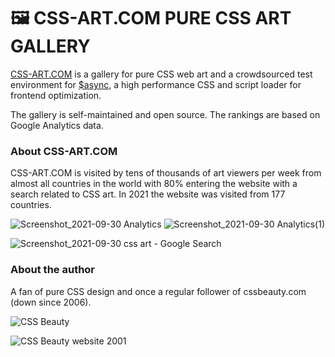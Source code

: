 # 🖼 CSS-ART.COM PURE CSS ART GALLERY

[CSS-ART.COM](https://css-art.com/) is a gallery for pure CSS web art and a crowdsourced test environment for [$async](https://github.com/pagespeed-pro/async), a high performance CSS and script loader for frontend optimization.

The gallery is self-maintained and open source. The rankings are based on Google Analytics data.

### About CSS-ART.COM

CSS-ART.COM is visited by tens of thousands of art viewers per week from almost all countries in the world with 80% entering the website with a search related to CSS art. In 2021 the website was visited from 177 countries.

![Screenshot_2021-09-30 Analytics](https://user-images.githubusercontent.com/8843669/135505499-545d83ca-6cd9-4263-848f-d86364f7d526.png) ![Screenshot_2021-09-30 Analytics(1)](https://user-images.githubusercontent.com/8843669/135505484-09258be0-4e03-44f4-98b7-59c7844ccd4c.png) 

![Screenshot_2021-09-30 css art - Google Search](https://user-images.githubusercontent.com/8843669/135506708-deee3788-865a-4064-90c4-145d244768a0.png)

### About the author

A fan of pure CSS design and once a regular follower of cssbeauty.com (down since 2006).

![CSS Beauty ](https://user-images.githubusercontent.com/8843669/222985425-ad9250fb-5b11-4fdc-a3b1-0fe8e85d9c16.jpg)

![CSS Beauty website 2001 ](https://user-images.githubusercontent.com/8843669/222985428-450d6c0a-e722-4098-9446-5b0328d6532f.jpg) 